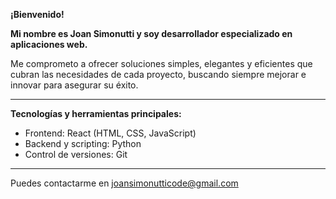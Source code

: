 **¡Bienvenido!**

**Mi nombre es Joan Simonutti y soy desarrollador especializado en aplicaciones web.**

Me comprometo a ofrecer soluciones simples, elegantes y eficientes que cubran las necesidades de cada proyecto, buscando siempre mejorar e innovar para asegurar su éxito.

---

**Tecnologías y herramientas principales:**
- Frontend: React (HTML, CSS, JavaScript)
- Backend y scripting: Python
- Control de versiones: Git
 
---
Puedes contactarme en [joansimonutticode@gmail.com](mailto:joansimonutticode@gmail.com)
